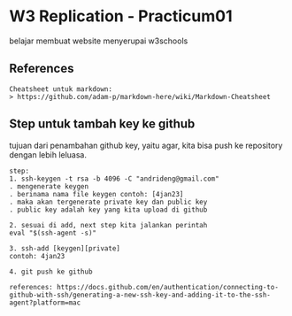 # W3 Replication - Practicum01

belajar membuat website menyerupai w3schools
 
## References

```
Cheatsheet untuk markdown:
> https://github.com/adam-p/markdown-here/wiki/Markdown-Cheatsheet
```

## Step untuk tambah key ke github
tujuan dari penambahan github key, yaitu agar, kita bisa push ke repository dengan lebih leluasa.
```
step:
1. ssh-keygen -t rsa -b 4096 -C "andrideng@gmail.com"
. mengenerate keygen
. berinama nama file keygen contoh: [4jan23]
. maka akan tergenerate private key dan public key
. public key adalah key yang kita upload di github

2. sesuai di add, next step kita jalankan perintah
eval "$(ssh-agent -s)"

3. ssh-add [keygen][private]
contoh: 4jan23

4. git push ke github

references: https://docs.github.com/en/authentication/connecting-to-github-with-ssh/generating-a-new-ssh-key-and-adding-it-to-the-ssh-agent?platform=mac
```
